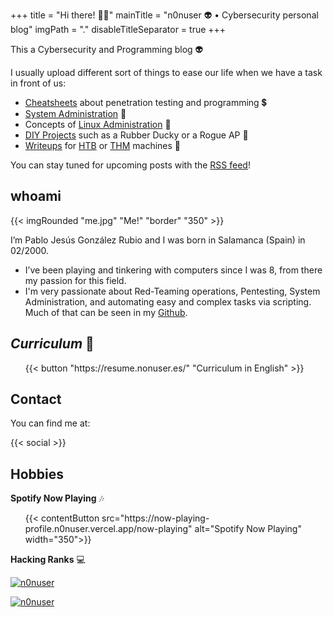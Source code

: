 +++
title = "Hi there! 👨‍💻"
mainTitle = "n0nuser 👽 • Cybersecurity personal blog"
imgPath = "."
disableTitleSeparator = true
+++

<!-- ![Spongebob Happy](https://media.tenor.com/images/6d2f936160eb65153b72f0bcd74dca82/tenor.gif) -->

<!-- ![Cat programming](programmingCat.gif) -->

This a Cybersecurity and Programming blog 👽️

I usually upload different sort of things to ease our life when we have a task in front of us:

* [Cheatsheets](tags/cheatsheet/) about penetration testing and programming 💲
* [System Administration](tags/sysadmin) 📄
* Concepts of [Linux Administration](tags/linux) 🐧
* [DIY Projects](tags/projects) such as a Rubber Ducky or a Rogue AP 🔨
* [Writeups](writeups) for [HTB](writeups/htb) or [THM](writeups/thm) machines 👹

You can stay tuned for upcoming posts with the [RSS feed](index.xml)!

## whoami

{{< imgRounded "me.jpg" "Me!" "border" "350" >}}

I’m Pablo Jesús González Rubio and I was born in Salamanca (Spain) in 02/2000.

* I’ve been playing and tinkering with computers since I was 8, from there my passion for this field.
* I'm very passionate about Red-Teaming operations, Pentesting, System Administration, and automating easy and complex tasks via scripting. Much of that can be seen in my [Github](https://github.com/n0nuser/).

## **_Curriculum_** 📂

<div class="list">
    <ul class="posts">
        {{< button "https://resume.nonuser.es/" "Curriculum in English" >}}
    </ul>
</div>

## Contact

You can find me at:

{{< social >}}

## Hobbies

**Spotify Now Playing** 🎶

<div class="list">
    <ul class="posts">
        {{< contentButton src="https://now-playing-profile.n0nuser.vercel.app/now-playing" alt="Spotify Now Playing" width="350">}}
    </ul>
</div>

**Hacking Ranks** 💻

[![n0nuser](https://www.hackthebox.eu/badge/image/72782)](https://app.hackthebox.eu/profile/72782)

[![n0nuser](https://tryhackme-badges.s3.amazonaws.com/nonuser.png)](https://tryhackme.com/p/nonuser)
